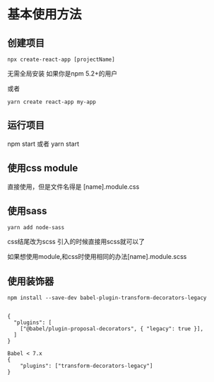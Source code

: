 # 基本使用方法

## 创建项目

```npx create-react-app [projectName]```

无需全局安装 如果你是npm 5.2+的用户

或者

```yarn create react-app my-app```

## 运行项目

npm start 或者 yarn start

## 使用css module

直接使用，但是文件名得是 [name].module.css

## 使用sass

```yarn add node-sass```

css结尾改为scss 引入的时候直接用scss就可以了

如果想使用module,和css时使用相同的办法[name].module.scss

## 使用装饰器

```npm install --save-dev babel-plugin-transform-decorators-legacy```

```Babel >= 7.x

{
  "plugins": [
    ["@babel/plugin-proposal-decorators", { "legacy": true }],
  ]
}

Babel < 7.x
{
    "plugins": ["transform-decorators-legacy"]
}
```

